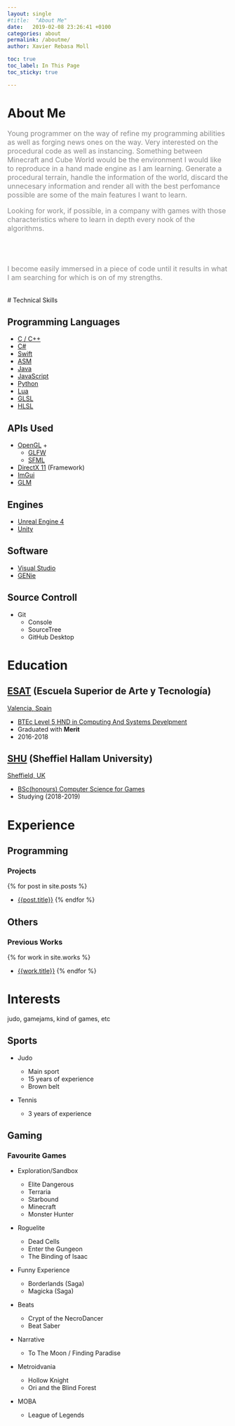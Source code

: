 ```yaml
---
layout: single
#title:  "About Me"
date:   2019-02-08 23:26:41 +0100
categories: about
permalink: /aboutme/
author: Xavier Rebasa Moll

toc: true
toc_label: In This Page
toc_sticky: true

---
```



# About Me
<font style="opacity: 0.5" size= "3">
Young programmer on the way of refine my programming abilities as well as forging news ones on the way. Very interested on the procedural code as well as instancing. Something between Minecraft and Cube World would be the environment I would like to reproduce in a hand made engine as I am learning. Generate a procedural terrain, handle the information of the world, discard the unnecesary information and render all with the best perfomance possible are some of the main features I want to learn.

<br>

Looking for work, if possible, in a company with games with those characteristics where to learn in depth every nook of the algorithms.

<br>
<br>

I become easily immersed in a piece of code until it results in what I am searching for which is on of my strengths. 

</font>
<br>
# Technical Skills

## Programming Languages

- [C / C++](http://www.cplusplus.com/)
- [C#](https://docs.microsoft.com/en-us/dotnet/csharp/programming-guide/)
- [Swift](https://developer.apple.com/swift/)
- [ASM](#!)
- [Java](https://www.java.com/en/)
- [JavaScript](https://www.javascript.com/)
- [Python](https://www.python.org/)
- [Lua](https://www.lua.org/)
- [GLSL](https://www.khronos.org/opengl/wiki/Core_Language_(GLSL))
- [HLSL](https://docs.microsoft.com/en-us/windows/desktop/direct3dhlsl/dx-graphics-hlsl)

## APIs Used

- [OpenGL](https://www.opengl.org/) +
	- [GLFW](https://www.glfw.org/)
	- [SFML](https://www.sfml-dev.org)
- [DirectX 11](#!) (Framework)
- [ImGui](https://github.com/ocornut/imgui)
- [GLM](https://glm.g-truc.net/0.9.9/index.html)

## Engines
- [Unreal Engine 4](https://www.unrealengine.com/en-US/what-is-unreal-engine-4)
- [Unity](https://unity3d.com/)

## Software
- [Visual Studio](https://visualstudio.microsoft.com/)
- [GENie](https://github.com/bkaradzic/GENie)

## Source Controll
- Git
  - Console
  - SourceTree
  - GitHub Desktop

# Education

## [ESAT](https://www.esat.es/) (Escuela Superior de Arte y Tecnología)
<a href="https://www.google.com/maps/place/ESAT+-+Escuela+Superior+de+Arte+y+Tecnolog%C3%ADa/@39.4778271,-0.3754507,17z/data=!3m1!4b1!4m5!3m4!1s0xd6048ad1c6e6aef:0x3f3bd8ce9722b1f3!8m2!3d39.477823!4d-0.373262"><i class= "fas fa-fw fa-map-marker-alt" aria-hidden="true"></i> Valencia, Spain</a>
- [BTEc Level 5 HND in Computing And Systems Develpment](https://www.esat.es/estudios/carreras/carrera-programacion-videojuegos/)
- Graduated with **Merit** 
- 2016-2018

## [SHU](https://www.shu.ac.uk/) (Sheffiel Hallam University)
<a href="https://www.google.com/maps/place/Sheffield+Hallam+University/@53.3782423,-1.4680749,17z/data=!3m1!4b1!4m5!3m4!1s0x487982831b2243e9:0x37add1086f57be4f!8m2!3d53.3782391!4d-1.4658862" ><i class= "fas fa-fw fa-map-marker-alt" aria-hidden="true"></i> Sheffield, UK</a>
- [BSc(honours) Computer Science for Games](https://www.shu.ac.uk/courses/computing/bsc-honours-computer-science-for-games/full-time/2019)
- Studying (2018-2019)


# Experience
## Programming

### Projects

  {% for post in site.posts %}
  - [{{post.title}}]({{post.url}})
  {% endfor %}

## Others

### Previous Works
  {% for work in site.works %}
  - [{{work.title}}]({{work.url}})
  {% endfor %}

# Interests

judo, gamejams, kind of games, etc

## Sports

- Judo
	- Main sport
	- 15 years of experience
	- Brown belt

- Tennis
	- 3 years of experience

## Gaming

### Favourite Games

- Exploration/Sandbox
  - Elite Dangerous
  - Terraria
  - Starbound
  - Minecraft
  - Monster Hunter

- Roguelite
  - Dead Cells
  - Enter the Gungeon
  - The Binding of Isaac

- Funny Experience
  - Borderlands (Saga)
  - Magicka (Saga)

- Beats
  - Crypt of the NecroDancer
  - Beat Saber

- Narrative
	- To The Moon / Finding Paradise

- Metroidvania
  - Hollow Knight
  - Ori and the Blind Forest

- MOBA
  - League of Legends
